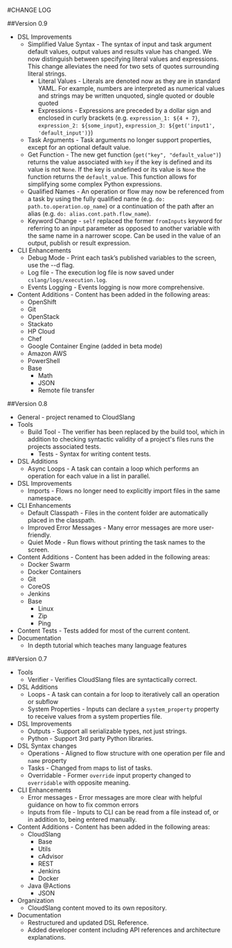 #CHANGE LOG

##Version 0.9

+ DSL Improvements
	+ Simplified Value Syntax - The syntax of input and task argument default values, output values and results value has changed. We now distinguish between specifying literal values and expressions. This change alleviates the need for two sets of quotes surrounding literal strings.
	    + Literal Values - Literals are denoted now as they are in standard YAML. For example, numbers are interpreted as numerical values and strings may be written unquoted, single quoted or double quoted
	    + Expressions - Expressions are preceded by a dollar sign and enclosed in curly brackets (e.g. `expression_1: ${4 + 7}`, `expression_2: ${some_input}`, `expression_3: ${get('input1', 'default_input')}`)
	+ Task Arguments - Task arguments no longer support properties, except for an optional default value.
	+ Get Function - The new get function (`get("key", "default_value")`) returns the value associated with `key` if the key is defined and its value is not `None`. If the key is undefined or its value is `None` the function returns the `default_value`. This function allows for simplifying some complex Python expressions.
	+ Qualified Names - An operation or flow may now be referenced from a task by using the fully qualified name (e.g. `do: path.to.operation.op_name`) or a continuation of the path after an alias (e.g. `do: alias.cont.path.flow_name`).
	+ Keyword Change - `self` replaced the former `fromInputs` keyword for referring to an input parameter as opposed to another variable with the same name in a narrower scope. Can be used in the value of an output, publish or result expression.
+ CLI Enhancements
	+  Debug Mode - Print each task’s published variables to the screen, use the --d flag.
	+  Log file - The execution log file is now saved under `cslang/logs/execution.log`.
	+  Events Logging - Events logging is now more comprehensive.
+ Content Additions - Content has been added in the following areas:
	+ OpenShift
    + Git
    + OpenStack
    + Stackato
    + HP Cloud
    + Chef
    + Google Container Engine (added in beta mode)
	+ Amazon AWS
	+ PowerShell
	+ Base
		+ Math
		+ JSON
		+ Remote file transfer

##Version 0.8

+ General - project renamed to CloudSlang
+ Tools
	+ Build Tool - The verifier has been replaced by the build tool, which in addition to checking syntactic validity of a project's files runs the projects associated tests.
		+ Tests - Syntax for writing content tests.
+ DSL Additions
	+ Async Loops - A task can contain a loop which performs an operation for each value in a list in parallel.
+ DSL Improvements
	+ Imports - Flows no longer need to explicitly import files in the same namespace.
+ CLI Enhancements
	+  Default Classpath - Files in the content folder are automatically placed in the classpath.
	+  Improved Error Messages - Many error messages are more user-friendly.
	+  Quiet Mode - Run flows without printing the task names to the screen.
+ Content Additions - Content has been added in the following areas:
	+ Docker Swarm
	+ Docker Containers
	+ Git
	+ CoreOS
	+ Jenkins
	+ Base
		+ Linux
		+ Zip
		+ Ping
+ Content Tests - Tests added for most of the current content.
+ Documentation
	+ In depth tutorial which teaches many language features 	

##Version 0.7

+ Tools
	+ Verifier - Verifies CloudSlang files are syntactically correct.
+ DSL Additions
	+ Loops - A task can contain a for loop to iteratively call an operation or subflow
	+ System Properties - Inputs can declare a `system_property` property to receive values from a system properties file.
+ DSL Improvements
	+ Outputs - Support all serializable types, not just strings.
	+ Python - Support 3rd party Python libraries.
+ DSL Syntax changes
	+ Operations - Aligned to flow structure with one operation per file and `name` property
	+ Tasks - Changed from maps to list of tasks.
	+ Overridable - Former `override` input property changed to `overridable` with opposite meaning.
+ CLI Enhancements
	+ Error messages - Error messages are more clear with helpful guidance on how to fix common errors
	+ Inputs from file - Inputs to CLI can be read from a file instead of, or in addition to, being entered manually.
+ Content Additions - Content has been added in the following areas:
	+ CloudSlang
		+ Base
		+ Utils
		+ cAdvisor
		+ REST
		+ Jenkins
		+ Docker
	+ Java @Actions
		+ JSON
+ Organization
	+ CloudSlang content moved to its own repository.
+ Documentation
	+ Restructured and updated DSL Reference.
	+ Added developer content including API references and architecture explanations.

